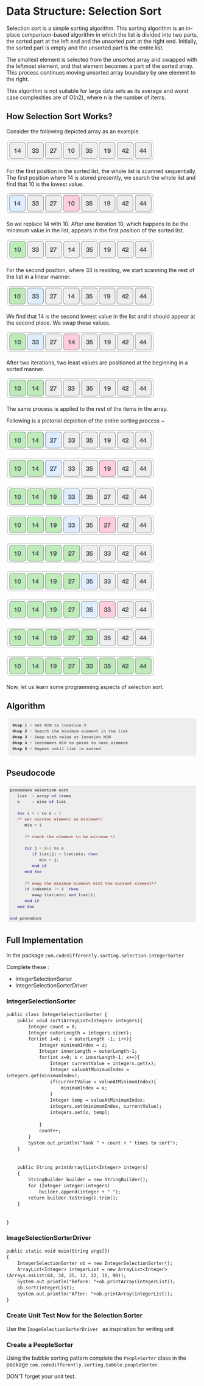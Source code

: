 # Data Structure: Selection Sort

Selection sort is a simple sorting algorithm. This sorting algorithm is an in-place comparison-based algorithm in which 
the list is divided into two parts, the sorted part at the left end and the unsorted part at the right end. Initially, 
the sorted part is empty and the unsorted part is the entire list.

The smallest element is selected from the unsorted array and swapped with the leftmost element, and that element becomes
a part of the sorted array. This process continues moving unsorted array boundary by one element to the right.

This algorithm is not suitable for large data sets as its average and worst case complexities are of Ο(n2), 
where n is the number of items.

## How Selection Sort Works?

Consider the following depicted array as an example.

![](./assets/selection/unsorted_array.jpeg)

For the first position in the sorted list, the whole list is scanned sequentially. The first position where 14 is stored 
presently, we search the whole list and find that 10 is the lowest value.

![](./assets/selection/selection_sort_1.jpeg)

So we replace 14 with 10. After one iteration 10, which happens to be the minimum value in the list, appears in the 
first position of the sorted list.

![](./assets/selection/selection_sort_2.jpeg)

For the second position, where 33 is residing, we start scanning the rest of the list in a linear manner.

![](./assets/selection/selection_sort_3.jpeg)

We find that 14 is the second lowest value in the list and it should appear at the second place. We swap these values.

![](./assets/selection/selection_sort_4.jpeg)

After two iterations, two least values are positioned at the beginning in a sorted manner.

![](./assets/selection/selection_sort_5.jpeg)

The same process is applied to the rest of the items in the array.

Following is a pictorial depiction of the entire sorting process −

![](./assets/selection/selection_sort_6.jpeg)

Now, let us learn some programming aspects of selection sort.


## Algorithm

![](./assets/selection/algorithm.png)

## Pseudocode

![](./assets/selection/Pseudocode.png)

## Full Implementation

In the package `com.codedifferently.sorting.selection.integerSorter`

Complete these :

* IntegerSelectionSorter
* IntegerSelectionSorterDriver

### IntegerSelectionSorter

```
public class IntegerSelectionSorter {
    public void sort(ArrayList<Integer> integers){
        Integer count = 0;
        Integer outerLength = integers.size();
        for(int i=0; i < outerLength -1; i++){
            Integer minimumIndex = i;
            Integer innerLength = outerLength-1;
            for(int x=0; x < innerLength-1; x++){
                Integer currentValue = integers.get(x);
                Integer valueAtMinimumIndex = integers.get(minimumIndex);
                if(currentValue < valueAtMinimumIndex){
                    minimumIndex = x;
                }
                Integer temp = valueAtMinimumIndex;
                integers.set(minimumIndex, currentValue);
                integers.set(x, temp);

            }
            count++;
        }
        System.out.println("Took " + count + " times to sort");
    }


    public String printArray(List<Integer> integers)
    {
        StringBuilder builder = new StringBuilder();
        for (Integer integer:integers)
            builder.append(integer + " ");
        return builder.toString().trim();
    }


}
```

### ImageSelectionSorterDriver

```
public static void main(String args[])
{
    IntegerSelectionSorter ob = new IntegerSelectionSorter();
    ArrayList<Integer> integerList = new ArrayList<Integer>(Arrays.asList(64, 34, 25, 12, 22, 11, 90));
    System.out.println("Before: "+ob.printArray(integerList));
    ob.sort(integerList);
    System.out.println("After: "+ob.printArray(integerList));
}
```

### Create Unit Test Now for the Selection Sorter

Use the `ImageSelectionSorterDriver ` as inspiration for writing unit

### Create a PeopleSorter

Using the bubble sorting pattern complete the `PeopleSorter` class in the package `com.codedifferently.sorting.bubble.peopleSorter`.

DON'T forget your unit test.